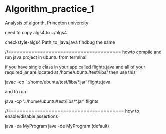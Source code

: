 Algorithm_practice_1
====================

Analysis of algorith, Princeton univercity

need to copy algs4 to ~/algs4

checkstyle-algs4 Path_to_java.java
findbug the same



//=======================================
howto compile and run java project in ubuntu from terminal: 	

if you have single class in your app called flights.java and all of your required jar are located at /home/ubuntu/test/libs/ then use this

javac -cp '.:/home/ubuntu/test/libs/*.jar' flights.java

and to run

java -cp '.:/home/ubuntu/test/libs/*.jar' flights


//========================================
how to enable/disable assertions

java -ea MyProgram
java -de MyProgram (default)
